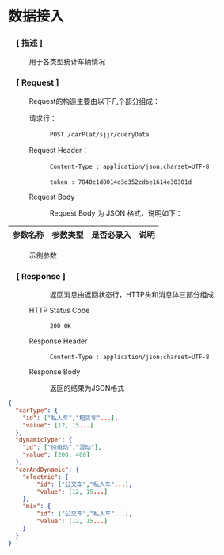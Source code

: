 # 数据接入

### &ensp;&ensp;[ 描述 ]

&ensp;&ensp;&ensp;&ensp;&ensp;&ensp;用于各类型统计车辆情况

### &ensp;&ensp;[ Request ]
&ensp;&ensp;&ensp;&ensp;&ensp;&ensp;Request的构造主要由以下几个部分组成：

&ensp;&ensp;&ensp;&ensp;&ensp;&ensp;请求行：

&ensp;&ensp;&ensp;&ensp;&ensp;&ensp;&ensp;&ensp;&ensp;&ensp;&ensp;&ensp;`POST /carPlat/sjjr/queryData`

&ensp;&ensp;&ensp;&ensp;&ensp;&ensp;Request Header：

&ensp;&ensp;&ensp;&ensp;&ensp;&ensp;&ensp;&ensp;&ensp;&ensp;&ensp;&ensp;`Content-Type : application/json;charset=UTF-8`

&ensp;&ensp;&ensp;&ensp;&ensp;&ensp;&ensp;&ensp;&ensp;&ensp;&ensp;&ensp;`token : 7840c1d8014d3d352cdbe1614e30301d`

&ensp;&ensp;&ensp;&ensp;&ensp;&ensp;Request Body

&ensp;&ensp;&ensp;&ensp;&ensp;&ensp;&ensp;&ensp;&ensp;&ensp;&ensp;&ensp;Request Body 为 JSON 格式，说明如下：

参数名称|参数类型|是否必录入|说明
--|:--:|--:|--

&ensp;&ensp;&ensp;&ensp;&ensp;&ensp;示例参数


### &ensp;&ensp;[ Response ]
&ensp;&ensp;&ensp;&ensp;&ensp;&ensp;&ensp;&ensp;&ensp;&ensp;&ensp;&ensp;返回消息由返回状态行，HTTP头和消息体三部分组成:

&ensp;&ensp;&ensp;&ensp;&ensp;&ensp;HTTP Status Code

&ensp;&ensp;&ensp;&ensp;&ensp;&ensp;&ensp;&ensp;&ensp;&ensp;&ensp;&ensp;`200 OK`

&ensp;&ensp;&ensp;&ensp;&ensp;&ensp;Response Header

&ensp;&ensp;&ensp;&ensp;&ensp;&ensp;&ensp;&ensp;&ensp;&ensp;&ensp;&ensp;`Content-Type : application/json;charset=UTF-8`

&ensp;&ensp;&ensp;&ensp;&ensp;&ensp;Response Body

&ensp;&ensp;&ensp;&ensp;&ensp;&ensp;&ensp;&ensp;&ensp;&ensp;&ensp;&ensp;返回的结果为JSON格式

``` json
{
  "carType": {
	"id": ["私人车","租赁车"...],
	"value": [12, 15...]
  },
  "dynamicType": {
	"id": ["纯电动","混动"],
	"value": [200, 400]
  },
  "carAndDynamic": {
	"electric": {
		"id": ["公交车","私人车"...],
		"value": [12, 15...]
	},
	"mix": {
		"id": ["公交车","私人车"...],
		"value": [12, 15...]
	}
  }
}
```
